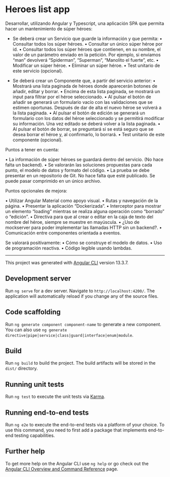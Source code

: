 # Heroes list app

Desarrollar, utilizando Angular y Typescript, una aplicación SPA que permita
hacer un mantenimiento de súper héroes:

- Se deberá crear un Servicio que guarde la información y que permita:
  • Consultar todos los súper héroes.
  • Consultar un único súper héroe por id.
  • Consultar todos los súper héroes que contienen, en su nombre, el valor de un parámetro enviado en la petición. Por ejemplo, si enviamos “man” devolverá “Spiderman”, “Superman”, “Manolito el fuerte”, etc.
  • Modificar un súper héroe.
  • Eliminar un súper héroe.
  • Test unitario de este servicio (opcional).

- Se deberá crear un Componente que, a partir del servicio anterior:
  • Mostrará una lista paginada de héroes donde aparecerán botones de añadir, editar y borrar.
  • Encima de esta lista paginada, se mostrará un input para filtrar por el héroe seleccionado.
  • Al pulsar el botón de añadir se generará un formulario vacío con las validaciones que se estimen oportunas. Después de dar de alta el nuevo héroe se volverá a la lista paginada.
  • Al pulsar el botón de edición se generará un formulario con los datos del héroe seleccionado y se permitirá modificar su información. Una vez editado se deberá volver a la lista paginada.
  • Al pulsar el botón de borrar, se preguntará si se está seguro que se desea borrar el héroe y, al confirmarlo, lo borrará.
  • Test unitario de este componente (opcional).

Puntos a tener en cuenta:

  • La información de súper héroes se guardará dentro del servicio. (No hace falta un backend).
  • Se valorarán las soluciones propuestas para cada punto, el modelo de datos y formato del código.
  • La prueba se debe presentar en un repositorio de Git. No hace falta que esté publicado. Se puede pasar comprimido en un único archivo.

Puntos opcionales de mejora:

  • Utilizar Angular Material como apoyo visual.
  • Rutas y navegación de la página.
  • Presentar la aplicación “Dockerizada”.
  • Interceptor para mostrar un elemento “loading” mientras se realiza alguna operación como “borrado” o “edición”.
  • Directiva para que al crear o editar en la caja de texto del nombre del héroe, siempre se muestre en mayúscula.
  • ¿Uso de mockserver para poder implementar las llamadas HTTP sin un backend?.
  • Comunicación entre componentes orientada a eventos.

Se valorará positivamente:
  • Cómo se construye el modelo de datos.
  • Uso de programación reactiva.
  • Código legible usando lambdas.

---

This project was generated with [Angular CLI](https://github.com/angular/angular-cli) version 13.3.7.

## Development server

Run `ng serve` for a dev server. Navigate to `http://localhost:4200/`. The application will automatically reload if you change any of the source files.

## Code scaffolding

Run `ng generate component component-name` to generate a new component. You can also use `ng generate directive|pipe|service|class|guard|interface|enum|module`.

## Build

Run `ng build` to build the project. The build artifacts will be stored in the `dist/` directory.

## Running unit tests

Run `ng test` to execute the unit tests via [Karma](https://karma-runner.github.io).

## Running end-to-end tests

Run `ng e2e` to execute the end-to-end tests via a platform of your choice. To use this command, you need to first add a package that implements end-to-end testing capabilities.

## Further help

To get more help on the Angular CLI use `ng help` or go check out the [Angular CLI Overview and Command Reference](https://angular.io/cli) page.
